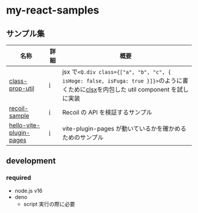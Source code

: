 # my-react-samples

## サンプル集

<!-- prettier-ignore -->
|名称|詳細|概要|
|-|-|-|
|[class-prop-util](https://kagurazaka-0.github.io/my-react-samples/202207-class-prop-util/)|[ℹ️](./src/samples/202207-class-prop-util/README.md)|jsx で`<Q.div class={["a", "b", "c", { isHoge: false, isFuga: true }]}>`のように書くために[clsx](https://github.com/lukeed/clsx)を内包した util component を試しに実装|
|[recoil-sample](https://kagurazaka-0.github.io/my-react-samples/202207-recoil-sample/)|[ℹ️](./src/samples/202207-recoil-sample/README.md)|Recoil の API を検証するサンプル|
|[hello-vite-plugin-pages](https://kagurazaka-0.github.io/my-react-samples/202206-hello-vite-plugin-pages/)|[ℹ️](./src/samples/202206-hello-vite-plugin-pages/README.md)|vite-plugin-pages が動いているかを確かめるためのサンプル|

## development

### required

- node.js v16
- deno
  - script 実行の際に必要
